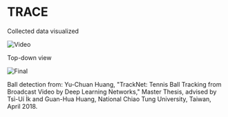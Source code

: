 # TRACE

Collected data visualized

![Video](https://github.com/hgupt3/TRACE/assets/112455192/627e8ca6-86c1-4409-938d-2b45e875bbfa)

Top-down view

![Final](https://github.com/hgupt3/TRACE/assets/112455192/916287fb-e507-40a1-8bb8-7ab9f3dafbc3)

Ball detection from:
Yu-Chuan Huang, "TrackNet: Tennis Ball Tracking from Broadcast Video by Deep Learning Networks," Master Thesis, advised by Tsì-Uí İk and Guan-Hua Huang, National Chiao Tung University, Taiwan, April 2018.